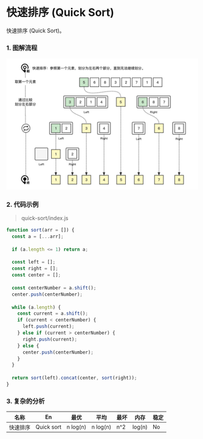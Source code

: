 # 快速排序 (Quick Sort)

快速排序 (Quick Sort)。

### 1. 图解流程

<img src="../../_imgs/Sorting-Quick.png" width="850"/>

### 2. 代码示例

> quick-sort/index.js

``` js
function sort(arr = []) {
  const a = [...arr];

  if (a.length <= 1) return a;

  const left = [];
  const right = [];
  const center = [];

  const centerNumber = a.shift();
  center.push(centerNumber);

  while (a.length) {
    const current = a.shift();
    if (current < centerNumber) {
      left.push(current);
    } else if (current > centerNumber) {
      right.push(current);
    } else {
      center.push(centerNumber);
    }
  }

  return sort(left).concat(center, sort(right));
}
```

### 3. 复杂的分析

| 名称     | En         | 最优     | 平均     | 最坏 | 内存   | 稳定 |
| -------- | ---------- | -------- | -------- | ---- | ------ | ---- |
| 快速排序 | Quick sort | n log(n) | n log(n) | n^2  | log(n) | No   |

